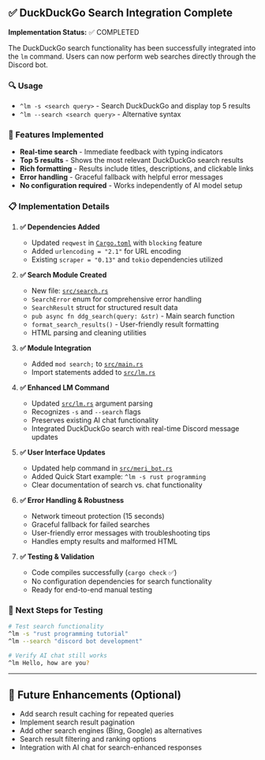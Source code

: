 ## ✅ DuckDuckGo Search Integration Complete

**Implementation Status:** ✅ COMPLETED

The DuckDuckGo search functionality has been successfully integrated into the `lm` command. Users can now perform web searches directly through the Discord bot.

### 🔍 Usage
- `^lm -s <search query>` - Search DuckDuckGo and display top 5 results
- `^lm --search <search query>` - Alternative syntax

### 🎯 Features Implemented
- **Real-time search** - Immediate feedback with typing indicators
- **Top 5 results** - Shows the most relevant DuckDuckGo search results
- **Rich formatting** - Results include titles, descriptions, and clickable links
- **Error handling** - Graceful fallback with helpful error messages
- **No configuration required** - Works independently of AI model setup

### 📋 Implementation Details

1. **✅ Dependencies Added**  
   - Updated `reqwest` in [`Cargo.toml`](Cargo.toml) with `blocking` feature
   - Added `urlencoding = "2.1"` for URL encoding
   - Existing `scraper = "0.13"` and `tokio` dependencies utilized

2. **✅ Search Module Created**  
   - New file: [`src/search.rs`](src/search.rs)  
   - `SearchError` enum for comprehensive error handling
   - `SearchResult` struct for structured result data
   - `pub async fn ddg_search(query: &str)` - Main search function
   - `format_search_results()` - User-friendly result formatting
   - HTML parsing and cleaning utilities

3. **✅ Module Integration**  
   - Added `mod search;` to [`src/main.rs`](src/main.rs)
   - Import statements added to [`src/lm.rs`](src/lm.rs)

4. **✅ Enhanced LM Command**  
   - Updated [`src/lm.rs`](src/lm.rs) argument parsing
   - Recognizes `-s` and `--search` flags  
   - Preserves existing AI chat functionality
   - Integrated DuckDuckGo search with real-time Discord message updates

5. **✅ User Interface Updates**
   - Updated help command in [`src/meri_bot.rs`](src/meri_bot.rs)
   - Added Quick Start example: `^lm -s rust programming`
   - Clear documentation of search vs. chat functionality

6. **✅ Error Handling & Robustness**
   - Network timeout protection (15 seconds)
   - Graceful fallback for failed searches
   - User-friendly error messages with troubleshooting tips
   - Handles empty results and malformed HTML

7. **✅ Testing & Validation**
   - Code compiles successfully (`cargo check` ✅)
   - No configuration dependencies for search functionality
   - Ready for end-to-end manual testing

### 🚀 Next Steps for Testing
```bash
# Test search functionality
^lm -s "rust programming tutorial"
^lm --search "discord bot development"

# Verify AI chat still works  
^lm Hello, how are you?
```

---

## 🔄 Future Enhancements (Optional)

- Add search result caching for repeated queries
- Implement search result pagination
- Add other search engines (Bing, Google) as alternatives
- Search result filtering and ranking options
- Integration with AI chat for search-enhanced responses